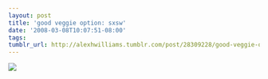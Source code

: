 ```yaml
---
layout: post
title: 'good veggie option: sxsw'
date: '2008-03-08T10:07:51-08:00'
tags: 
tumblr_url: http://alexhwilliams.tumblr.com/post/28309228/good-veggie-option-sxsw
---
```

<img src="http://24.media.tumblr.com/EXq6qISRE6c1b61gTxkJo8qt_250.jpg"/>

